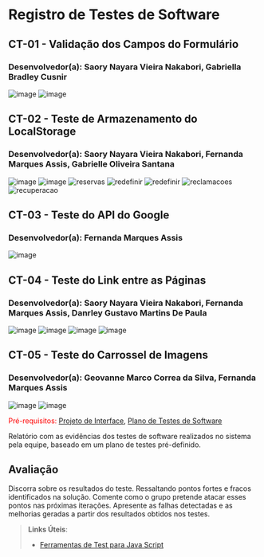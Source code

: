 # Registro de Testes de Software
## CT-01 - Validação dos Campos do Formulário
### Desenvolvedor(a): Saory Nayara Vieira Nakabori, Gabriella Bradley Cusnir

![image](https://user-images.githubusercontent.com/97962041/204152804-1706e032-a76a-4e70-8c9f-20bf4d42b5d0.png)
![image](https://user-images.githubusercontent.com/97962041/204152845-c1622116-a165-4623-9262-82c9119075ff.png)

## CT-02 - Teste de Armazenamento do LocalStorage
### Desenvolvedor(a): Saory Nayara Vieira Nakabori, Fernanda Marques Assis, Gabrielle Oliveira Santana
![image](https://user-images.githubusercontent.com/97962041/204152914-b7c1992b-5951-4b91-9d3f-c6074af9b91c.png)
![image](https://user-images.githubusercontent.com/97962041/204152956-a435cb83-cb00-40d5-94dd-1a5dbe239ee3.png)
![reservas](https://user-images.githubusercontent.com/95951195/204157798-dc108c72-8a38-48fb-aa10-60bb924e2f3a.png)
![redefinir](https://user-images.githubusercontent.com/95951195/204158642-d567377c-f5f4-4e5d-af54-1e9c0054b9ea.png)
![redefinir](https://user-images.githubusercontent.com/95951195/204158720-90691034-1134-4cad-890b-1d7445787062.png)
![reclamacoes](https://user-images.githubusercontent.com/95951195/204159651-ee3bfd3c-6284-496d-999a-763eb0293e07.png)
![recuperacao](https://user-images.githubusercontent.com/95951195/204160009-85997448-eeff-4587-a698-cbcc1c4b46a8.png)

## CT-03 - Teste do API do Google
### Desenvolvedor(a): Fernanda Marques Assis
![image](https://user-images.githubusercontent.com/97962041/204153039-28155cd4-7219-41f1-95d8-9eaf3a115c0d.png)

## CT-04 - Teste do Link entre as Páginas
### Desenvolvedor(a): Saory Nayara Vieira Nakabori, Fernanda Marques Assis, Danrley Gustavo Martins De Paula
![image](https://user-images.githubusercontent.com/97962041/204153102-7669af2f-9946-40eb-82bd-f3437fec1ddd.png)
![image](https://user-images.githubusercontent.com/97962041/204153085-4c5f642f-9b53-4da6-8bf8-b687ad8cc5e0.png)
![image](https://user-images.githubusercontent.com/97962041/204161005-1034616e-bd5f-4a54-9682-dd480acfd789.png)
![image](https://user-images.githubusercontent.com/97962041/204161022-dd0e0566-fcdf-43c5-9045-c224da572a27.png)

## CT-05 - Teste do Carrossel de Imagens
### Desenvolvedor(a): Geovanne Marco Correa da Silva, Fernanda Marques Assis
![image](https://user-images.githubusercontent.com/97962041/200980326-657edb0d-0e1d-43be-bb4b-090f16d04220.png)
![image](https://user-images.githubusercontent.com/97962041/200980768-d5d1c7a3-0dc3-45ac-8dbc-80df25a64db2.png)







<span style="color:red">Pré-requisitos: <a href="3-Projeto de Interface.md"> Projeto de Interface</a></span>, <a href="8-Plano de Testes de Software.md"> Plano de Testes de Software</a>

Relatório com as evidências dos testes de software realizados no sistema pela equipe, baseado em um plano de testes pré-definido.

## Avaliação

Discorra sobre os resultados do teste. Ressaltando pontos fortes e fracos identificados na solução. Comente como o grupo pretende atacar esses pontos nas próximas iterações. Apresente as falhas detectadas e as melhorias geradas a partir dos resultados obtidos nos testes.

> **Links Úteis**:
> - [Ferramentas de Test para Java Script](https://geekflare.com/javascript-unit-testing/)
